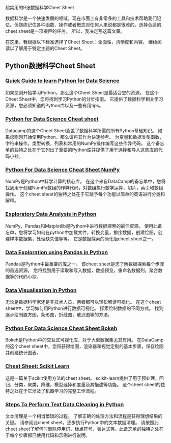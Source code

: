 超实用的9张数据科学Cheet Sheet

数据科学是一个快速发展的领域，现在市面上有非常多的工具和技术帮助我们记忆。但熟练记住各种函数、操作或者概念对任何人来说都是很难的。选择合适的cheet sheet是一项艰巨的任务。 所以，我决定写这篇文章。

在这里，我根据以下标准选择了Cheet Sheet：全面性，清晰度和内容。 继续阅读以了解用于特定主题的Cheet Sheet。

## Python数据科学Cheet Sheet
### [Quick Guide to learn Python for Data Science ](https://www.analyticsvidhya.com/blog/2015/05/infographic-quick-guide-learn-python-data-science/)

如果您刚开始学习Python，那么这个Cheet Sheet是最适合您的资源。 在这个Cheet Sheet中，您将找到学习Python的分步指南。 它提供了数据科学相关学习资源，您必须知道的Python库以及一些有用tips。

### [Python for Data Science Cheat sheet  ](https://s3.amazonaws.com/assets.datacamp.com/blog_assets/PythonForDataScience.pdf)

Datacamp的这个Cheet Sheet涵盖了数据科学所需的所有Python基础知识。 如果您刚刚开始使用Python，那么请将其作为快速参考。 为变量和数据类型函数，字符串操作，类型转换，列表和常用的NumPy操作编写这些作弊代码。 这个备忘单的独特之处在于它列出了重要的Python库并提供了用于选择和导入这些库的代码小抄。

### [Python For Data Science Cheat Sheet NumPy](https://s3.amazonaws.com/assets.datacamp.com/blog_assets/Numpy_Python_Cheat_Sheet.pdf)
NumPy是Python中科学计算的核心库。 在这个来自DataCamp的备忘单中，您将找到用于创建NumPy数组的作弊代码，对数组执行数学运算，切片，索引和数组操作。 这个cheet sheet的独特之处在于它赋予每个功能以简单的英语进行分类和解释。

### [Exploratory Data Analysis in Python](https://www.analyticsvidhya.com/blog/2015/06/infographic-cheat-sheet-data-exploration-python/)
NumPy，Pandas和Matplotlib是Python中进行数据探索的最佳资源。 使用此备忘单，您将学习如何在python中加载文件，转换变量，排序数据，创建绘图，创建样本数据集，处理缺失值等等。 它是数据探索的简化版cheet sheet之一。

### [Data Exploration using Pandas in Python  ](https://www.analyticsvidhya.com/blog/2015/07/11-steps-perform-data-analysis-pandas-python/)
Pandas是Python中最重要的库之一。 该cheet sheet是您了解数据探索每个步骤的首选资源。 您将找到用于读取和写入数据，数据预览，重命名数据列，聚合数据等的代码小抄。

### [Data Visualisation in Python ](https://www.analyticsvidhya.com/blog/2015/06/data-visualization-in-python-cheat-sheet/)
无论是数据科学家还是非技术人员，两者都可以轻松解读可视化。 在这个cheet sheet中，学习如何用Python进行数据可视化。 探索绘制数据的不同方式。 找到逐步绘制直方图，条形图，折线图，散点图等的方法。

### [Python For Data Science Cheat Sheet Bokeh ](https://s3.amazonaws.com/assets.datacamp.com/blog_assets/Python_Bokeh_Cheat_Sheet.pdf)
Bokeh是Python中的交互式可视化库，对于大型数据集尤其有用。 在DataCamp的这个cheet sheet中，您将获得绘图，渲染器和视觉定制的基本步骤，保存绘图并创建统计图表。

### [Cheat Sheet: Scikit Learn ](https://www.analyticsvidhya.com/infographics/Scikit-Learn-Infographic.pdf)
这是一篇关于scikit使用方法的cheet sheet。 scikit-learn提供了用于预处理，回归，分类，聚类，降维，模型选择和度量及其描述等功能。 这个cheet sheet的独特之处在于它涉及了机器学习的完整工作流程。

### [Steps To Perform Text Data Cleaning in Python](https://www.analyticsvidhya.com/blog/2015/06/quick-guide-text-data-cleaning-python/)
文本清理是一个相当繁琐的过程。 了解正确的处理方法和流程是获得理想结果的关键。 请参阅此cheet sheet，逐步执行Python中的文本数据清理。 请按照此cheet sheet了解何时删除停用词，标点符号，表达式等。此备忘单的独特之处在于每个步骤都已使用代码和示例进行说明。
